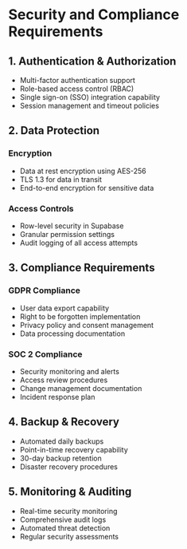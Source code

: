 # Security and Compliance Requirements

## 1. Authentication & Authorization
- Multi-factor authentication support
- Role-based access control (RBAC)
- Single sign-on (SSO) integration capability
- Session management and timeout policies

## 2. Data Protection
### Encryption
- Data at rest encryption using AES-256
- TLS 1.3 for data in transit
- End-to-end encryption for sensitive data

### Access Controls
- Row-level security in Supabase
- Granular permission settings
- Audit logging of all access attempts

## 3. Compliance Requirements
### GDPR Compliance
- User data export capability
- Right to be forgotten implementation
- Privacy policy and consent management
- Data processing documentation

### SOC 2 Compliance
- Security monitoring and alerts
- Access review procedures
- Change management documentation
- Incident response plan

## 4. Backup & Recovery
- Automated daily backups
- Point-in-time recovery capability
- 30-day backup retention
- Disaster recovery procedures

## 5. Monitoring & Auditing
- Real-time security monitoring
- Comprehensive audit logs
- Automated threat detection
- Regular security assessments